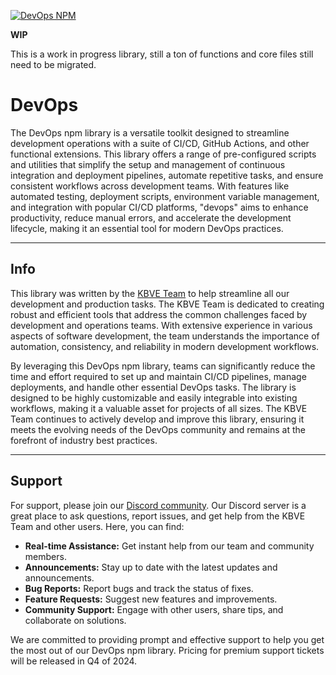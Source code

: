 [![DevOps NPM](https://kbve.com/assets/img/npm/devops.png)](https://kbve.com/application/git/)

**WIP**

This is a work in progress library, still a ton of functions and core files still need to be migrated.

# DevOps

The DevOps npm library is a versatile toolkit designed to streamline development operations with a suite of CI/CD, GitHub Actions, and other functional extensions. 
This library offers a range of pre-configured scripts and utilities that simplify the setup and management of continuous integration and deployment pipelines, automate repetitive tasks, and ensure consistent workflows across development teams.
With features like automated testing, deployment scripts, environment variable management, and integration with popular CI/CD platforms, "devops" aims to enhance productivity, reduce manual errors, and accelerate the development lifecycle, making it an essential tool for modern DevOps practices.

---

## Info


This library was written by the [KBVE Team](https://kbve.com/) to help streamline all our development and production tasks.
The KBVE Team is dedicated to creating robust and efficient tools that address the common challenges faced by development and operations teams. With extensive experience in various aspects of software development, the team understands the importance of automation, consistency, and reliability in modern development workflows.

By leveraging this DevOps npm library, teams can significantly reduce the time and effort required to set up and maintain CI/CD pipelines, manage deployments, and handle other essential DevOps tasks.
The library is designed to be highly customizable and easily integrable into existing workflows, making it a valuable asset for projects of all sizes.
The KBVE Team continues to actively develop and improve this library, ensuring it meets the evolving needs of the DevOps community and remains at the forefront of industry best practices.

---

## Support

For support, please join our [Discord community](https://kbve.com/discord/). Our Discord server is a great place to ask questions, report issues, and get help from the KBVE Team and other users. Here, you can find:

- **Real-time Assistance:** Get instant help from our team and community members.
- **Announcements:** Stay up to date with the latest updates and announcements.
- **Bug Reports:** Report bugs and track the status of fixes.
- **Feature Requests:** Suggest new features and improvements.
- **Community Support:** Engage with other users, share tips, and collaborate on solutions.

We are committed to providing prompt and effective support to help you get the most out of our DevOps npm library.
Pricing for premium support tickets will be released in Q4 of 2024.